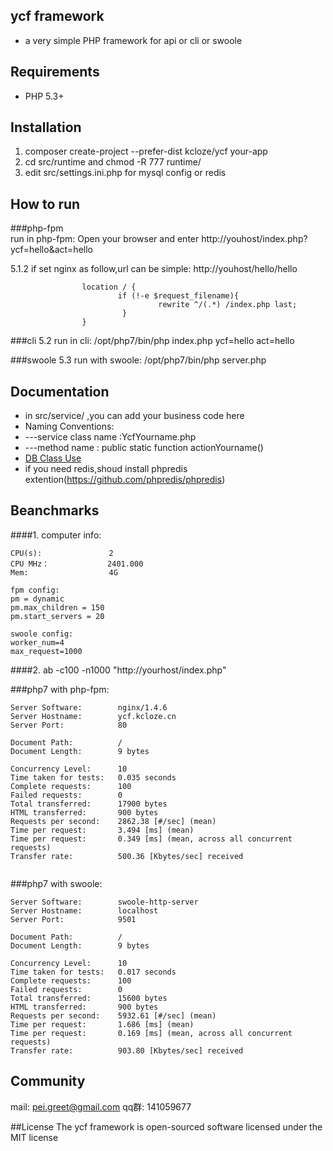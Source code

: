 ## ycf framework


* a very simple PHP framework  for api or cli or swoole


## Requirements

* PHP 5.3+


## Installation

1. composer create-project --prefer-dist kcloze/ycf your-app
2. cd src/runtime and chmod -R 777 runtime/
3. edit src/settings.ini.php for mysql config or redis

## How to run

###php-fpm  
run in php-fpm: Open your browser and enter http://youhost/index.php?ycf=hello&act=hello

5.1.2 if set nginx as follow,url can be simple: http://youhost/hello/hello

```
                location / {
                        if (!-e $request_filename){
                                 rewrite ^/(.*) /index.php last;
                         }
                }

```

###cli
5.2 run in cli: /opt/php7/bin/php index.php ycf=hello act=hello

###swoole
5.3 run with swoole: /opt/php7/bin/php server.php



## Documentation
 * in src/service/ ,you can add your business code here
 * Naming Conventions: 
 * ---service class name :YcfYourname.php
 * ---method name : public static function actionYourname()
 * [DB Class Use](DB_README.md)
 * if you need redis,shoud install phpredis extention(https://github.com/phpredis/phpredis)

## Beanchmarks
####1. computer info: 
```
CPU(s):               2
CPU MHz：             2401.000
Mem:                  4G

fpm config:
pm = dynamic
pm.max_children = 150
pm.start_servers = 20

swoole config:
worker_num=4
max_request=1000
```

####2. ab -c100 -n1000 "http://yourhost/index.php"

###php7 with php-fpm:
```
Server Software:        nginx/1.4.6
Server Hostname:        ycf.kcloze.cn
Server Port:            80

Document Path:          /
Document Length:        9 bytes

Concurrency Level:      10
Time taken for tests:   0.035 seconds
Complete requests:      100
Failed requests:        0
Total transferred:      17900 bytes
HTML transferred:       900 bytes
Requests per second:    2862.38 [#/sec] (mean)
Time per request:       3.494 [ms] (mean)
Time per request:       0.349 [ms] (mean, across all concurrent requests)
Transfer rate:          500.36 [Kbytes/sec] received


```


###php7 with swoole:
```
Server Software:        swoole-http-server
Server Hostname:        localhost
Server Port:            9501

Document Path:          /
Document Length:        9 bytes

Concurrency Level:      10
Time taken for tests:   0.017 seconds
Complete requests:      100
Failed requests:        0
Total transferred:      15600 bytes
HTML transferred:       900 bytes
Requests per second:    5932.61 [#/sec] (mean)
Time per request:       1.686 [ms] (mean)
Time per request:       0.169 [ms] (mean, across all concurrent requests)
Transfer rate:          903.80 [Kbytes/sec] received

```

## Community
mail: pei.greet@gmail.com
qq群: 141059677


##License
The ycf framework is open-sourced software licensed under the MIT license

